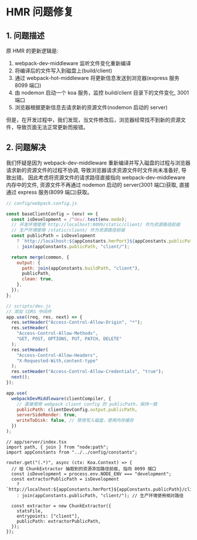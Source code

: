 # HMR 问题修复

## 1. 问题描述

原 HMR 的更新逻辑是:

1. webpack-dev-middleware 监听文件变化重新编译
2. 将编译后的文件写入到磁盘上(build/client)
3. 通过 webpack-hot-middleware 将更新信息发送到浏览器(express 服务 8099 端口)
4. 由 nodemon 启动一个 koa 服务，监控 build/client 目录下的文件变化, 3001 端口
5. 浏览器根据更新信息去请求新的资源文件(nodemon 启动的 server)

但是，在开发过程中，我们发现，当文件修改后，浏览器经常找不到新的资源文件，导致页面无法正常更新而报错。

## 2. 问题解决

我们怀疑是因为 webpack-dev-middleware 重新编译并写入磁盘的过程与浏览器请求新的资源文件的过程不协调, 导致浏览器请求资源文件时文件尚未准备好, 导致出错。
因此考虑将资源文件的请求路径直接指向 webpack-dev-middleware 内存中的文件, 资源文件不再通过 nodemon 启动的 server(3001 端口)获取, 直接通过 express 服务(8099 端口)获取。

```javascript
// config/webpack.config.js

const baseClientConfig = (env) => {
  const isDevelopment = /^dev/.test(env.mode);
  // 开发环境使用 http://localhost:8099/static/client/ 作为资源路径前缀
  // 生产环境使用 /static/client/ 作为资源路径前缀
  const publicPath = isDevelopment
    ? `http://localhost:${appConstants.hmrPort}${appConstants.publicPath}/client/`
    : join(appConstants.publicPath, "client/");

  return merge(common, {
    output: {
      path: join(appConstants.buildPath, "client"),
      publicPath,
      clean: true,
    },
  });
};

// scripts/dev.js
// 添加 CORS 中间件
app.use((req, res, next) => {
  res.setHeader("Access-Control-Allow-Origin", "*");
  res.setHeader(
    "Access-Control-Allow-Methods",
    "GET, POST, OPTIONS, PUT, PATCH, DELETE"
  );
  res.setHeader(
    "Access-Control-Allow-Headers",
    "X-Requested-With,content-type"
  );
  res.setHeader("Access-Control-Allow-Credentials", "true");
  next();
});

app.use(
  webpackDevMiddleware(clientCompiler, {
    // 直接使用 webpack client config 的 publicPath，保持一致
    publicPath: clientDevConfig.output.publicPath,
    serverSideRender: true,
    writeToDisk: false, // 禁用写入磁盘，使用内存缓存
  })
);
```

```tsx
// app/server/index.tsx
import path, { join } from "node:path";
import appConstants from "../../config/constants";

router.get("(.*)", async (ctx: Koa.Context) => {
  // 给 ChunkExtractor 抽取到的资源添加路径前缀, 指向 8099 端口
  const isDevelopment = process.env.NODE_ENV === "development";
  const extractorPublicPath = isDevelopment
    ? `http://localhost:${appConstants.hmrPort}${appConstants.publicPath}/client/`
    : join(appConstants.publicPath, "client/"); // 生产环境使用相对路径

  const extractor = new ChunkExtractor({
    statsFile,
    entrypoints: ["client"],
    publicPath: extractorPublicPath,
  });
});
```

